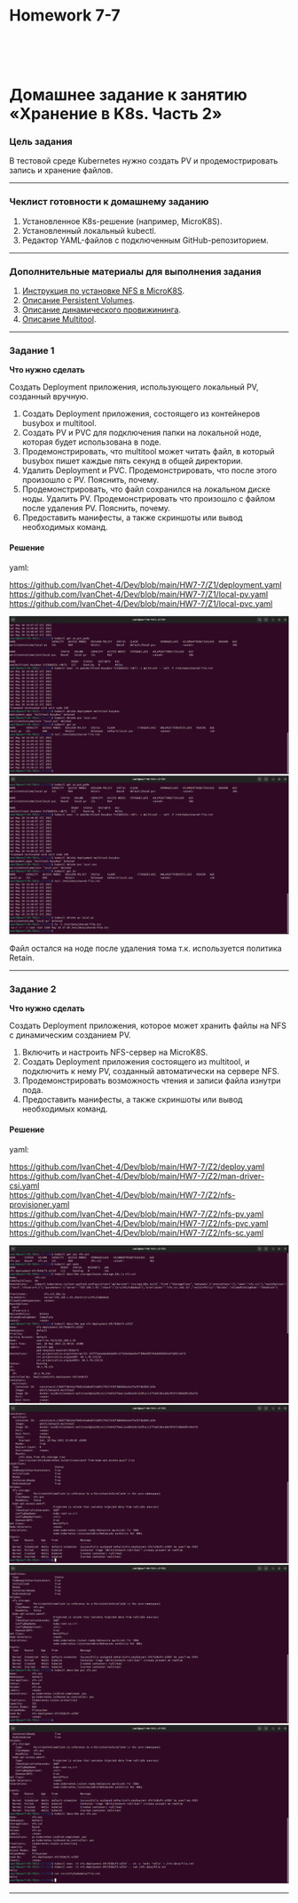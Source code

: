 <h1>Homework 7-7 </h1> <br>
<br>
<br>

# Домашнее задание к занятию «Хранение в K8s. Часть 2»

### Цель задания

В тестовой среде Kubernetes нужно создать PV и продемострировать запись и хранение файлов.

------

### Чеклист готовности к домашнему заданию

1. Установленное K8s-решение (например, MicroK8S).
2. Установленный локальный kubectl.
3. Редактор YAML-файлов с подключенным GitHub-репозиторием.

------

### Дополнительные материалы для выполнения задания

1. [Инструкция по установке NFS в MicroK8S](https://microk8s.io/docs/nfs). 
2. [Описание Persistent Volumes](https://kubernetes.io/docs/concepts/storage/persistent-volumes/). 
3. [Описание динамического провижининга](https://kubernetes.io/docs/concepts/storage/dynamic-provisioning/). 
4. [Описание Multitool](https://github.com/wbitt/Network-MultiTool).

------

### Задание 1

**Что нужно сделать**

Создать Deployment приложения, использующего локальный PV, созданный вручную.

1. Создать Deployment приложения, состоящего из контейнеров busybox и multitool.
2. Создать PV и PVC для подключения папки на локальной ноде, которая будет использована в поде.
3. Продемонстрировать, что multitool может читать файл, в который busybox пишет каждые пять секунд в общей директории. 
4. Удалить Deployment и PVC. Продемонстрировать, что после этого произошло с PV. Пояснить, почему.
5. Продемонстрировать, что файл сохранился на локальном диске ноды. Удалить PV.  Продемонстрировать что произошло с файлом после удаления PV. Пояснить, почему.
5. Предоставить манифесты, а также скриншоты или вывод необходимых команд.


<h4>Решение</h4>

yaml:   <br>

<https://github.com/IvanChet-4/Dev/blob/main/HW7-7/Z1/deployment.yaml> <br>
<https://github.com/IvanChet-4/Dev/blob/main/HW7-7/Z1/local-pv.yaml> <br>
<https://github.com/IvanChet-4/Dev/blob/main/HW7-7/Z1/local-pvc.yaml> <br>

![Результат решения задачи 1](https://github.com/IvanChet-4/Dev/blob/main/images/Homework%207-7/1-1.png)
![Результат решения задачи 1](https://github.com/IvanChet-4/Dev/blob/main/images/Homework%207-7/1-2.png)

Файл остался на ноде после удаления тома т.к. используется политика Retain.  <br>

------

### Задание 2

**Что нужно сделать**

Создать Deployment приложения, которое может хранить файлы на NFS с динамическим созданием PV.

1. Включить и настроить NFS-сервер на MicroK8S.
2. Создать Deployment приложения состоящего из multitool, и подключить к нему PV, созданный автоматически на сервере NFS.
3. Продемонстрировать возможность чтения и записи файла изнутри пода. 
4. Предоставить манифесты, а также скриншоты или вывод необходимых команд.


<h4>Решение</h4>

yaml:   <br>

<https://github.com/IvanChet-4/Dev/blob/main/HW7-7/Z2/deploy.yaml> <br>
<https://github.com/IvanChet-4/Dev/blob/main/HW7-7/Z2/man-driver-csi.yaml> <br>
<https://github.com/IvanChet-4/Dev/blob/main/HW7-7/Z2/nfs-provisioner.yaml> <br>
<https://github.com/IvanChet-4/Dev/blob/main/HW7-7/Z2/nfs-pv.yaml> <br>
<https://github.com/IvanChet-4/Dev/blob/main/HW7-7/Z2/nfs-pvc.yaml> <br>
<https://github.com/IvanChet-4/Dev/blob/main/HW7-7/Z2/nfs-sc.yaml> <br>

![Результат решения задачи 2](https://github.com/IvanChet-4/Dev/blob/main/images/Homework%207-7/2-1.png)
![Результат решения задачи 2](https://github.com/IvanChet-4/Dev/blob/main/images/Homework%207-7/2-2.png)
![Результат решения задачи 2](https://github.com/IvanChet-4/Dev/blob/main/images/Homework%207-7/2-3.png)
![Результат решения задачи 2](https://github.com/IvanChet-4/Dev/blob/main/images/Homework%207-7/2-4.png)

------
